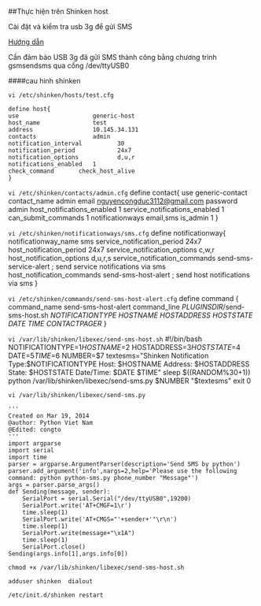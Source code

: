 ##Thực hiện trên Shinken host

Cài đặt và kiểm tra usb 3g để gửi SMS

[Hướng dẫn](https://github.com/ducnc/caidat-tools-sms-usb3g-ubuntu)

Cần đảm bảo USB 3g đã gửi SMS thành công bằng chương trình gsmsendsms qua cổng /dev/ttyUSB0

####cau hinh shinken

`vi /etc/shinken/hosts/test.cfg`

    define host{
    use                     generic-host
    host_name               test
    address                 10.145.34.131
    contacts                admin
    notification_interval          30
    notification_period            24x7
    notification_options           d,u,r
    notifications_enabled   1
    check_command       check_host_alive
    }


`vi /etc/shinken/contacts/admin.cfg`
    define contact{
    use             generic-contact
    contact_name    admin
    email           nguyencongduc3112@gmail.com
    password        admin
    host_notifications_enabled      1
    service_notifications_enabled   1
    can_submit_commands             1
    notificationways                email,sms
    is_admin        1
    }

`vi /etc/shinken/notificationways/sms.cfg`
    define notificationway{
    notificationway_name            sms
    service_notification_period     24x7
    host_notification_period        24x7
    service_notification_options    c,w,r
    host_notification_options       d,u,r,s
    service_notification_commands   send-sms-service-alert ; send service notifications via sms
    host_notification_commands      send-sms-host-alert    ; send host notifications via sms
    }

`vi /etc/shinken/commands/send-sms-host-alert.cfg`
    define command {
    command_name    send-sms-host-alert
    command_line    $PLUGINSDIR$/send-sms-host.sh $NOTIFICATIONTYPE$ $HOSTNAME$ $HOSTADDRESS$ $HOSTSTATE$ $DATE$ $TIME$ $CONTACTPAGER$
    }
	
`vi /var/lib/shinken/libexec/send-sms-host.sh`
    #!/bin/bash
    NOTIFICATIONTYPE=$1
    HOSTNAME=$2
    HOSTADDRESS=$3
    HOSTSTATE=$4
    DATE=$5
    TIME=$6
    NUMBER=$7
    textesms="Shinken Notification    Type:$NOTIFICATIONTYPE    Host: $HOSTNAME    Address: $HOSTADDRESS     State: $HOSTSTATE    Date/Time: $DATE $TIME"
    sleep $((RANDOM%30+1))
    python /var/lib/shinken/libexec/send-sms.py $NUMBER "$textesms"
    exit 0

`vi /var/lib/shinken/libexec/send-sms.py`

    '''
    Created on Mar 19, 2014
    @author: Python Viet Nam
    @Edited: congto
    '''
    import argparse
    import serial
    import time
    parser = argparse.ArgumentParser(description='Send SMS by python')
    parser.add_argument('info',nargs=2,help='Please use the following command: python python-sms.py phone_number "Message"')
    args = parser.parse_args()
    def Sending(message, sender):
        SerialPort = serial.Serial("/dev/ttyUSB0",19200)
        SerialPort.write('AT+CMGF=1\r')
        time.sleep(1)
        SerialPort.write('AT+CMGS="'+sender+'"\r\n')
        time.sleep(1)
        SerialPort.write(message+"\x1A")
        time.sleep(1)
        SerialPort.close()
    Sending(args.info[1],args.info[0])

`chmod +x /var/lib/shinken/libexec/send-sms-host.sh`
	
`adduser shinken  dialout`

`/etc/init.d/shinken restart`
